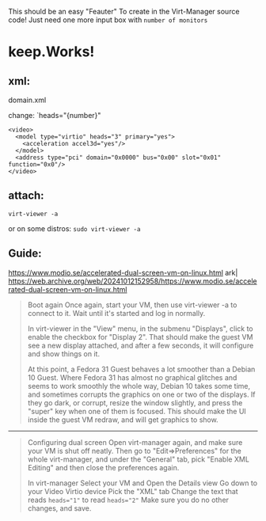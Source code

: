 This should be an easy "Feauter" To create in the Virt-Manager source code! Just need one more input box with `number of monitors`

# keep.Works!
## xml:
domain.xml

change: `heads="{number}"

```
<video>
  <model type="virtio" heads="3" primary="yes">
    <acceleration accel3d="yes"/>
  </model>
  <address type="pci" domain="0x0000" bus="0x00" slot="0x01" function="0x0"/>
</video>
```

## attach:
`virt-viewer -a`

or on some distros:
`sudo virt-viewer -a`


## Guide:
https://www.modio.se/accelerated-dual-screen-vm-on-linux.html
ark| https://web.archive.org/web/20241012152958/https://www.modio.se/accelerated-dual-screen-vm-on-linux.html

>Boot again
>Once again, start your VM, then use virt-viewer -a to connect to it. Wait until it's started and log in normally.
>
>In virt-viewer in the "View" menu, in the submenu "Displays", click to enable the checkbox for "Display 2". That should make the guest VM see a new display attached, and after a few seconds, it will configure and show things on it.
>
>At this point, a Fedora 31 Guest behaves a lot smoother than a Debian 10 Guest. Where Fedora 31 has almost no graphical glitches and seems to work smoothly the whole way, Debian 10 takes some time, and sometimes corrupts the graphics on one or two of the displays. If they go dark, or corrupt, resize the window slightly, and press the "super" key when one of them is focused. This should make the UI inside the guest VM redraw, and will get graphics to show.

---
>Configuring dual screen
>Open virt-manager again, and make sure your VM is shut off neatly. Then go to "Edit=>Preferences" for the whole virt-manager, and under the "General" tab, pick "Enable XML Editing" and then close the preferences again.
>
>In virt-manager
>Select your VM and Open the Details view
>Go down to your Video Virtio device
>Pick the "XML" tab
>Change the text that reads `heads="1"` to read `heads="2"`
>Make sure you do no other changes, and save.
